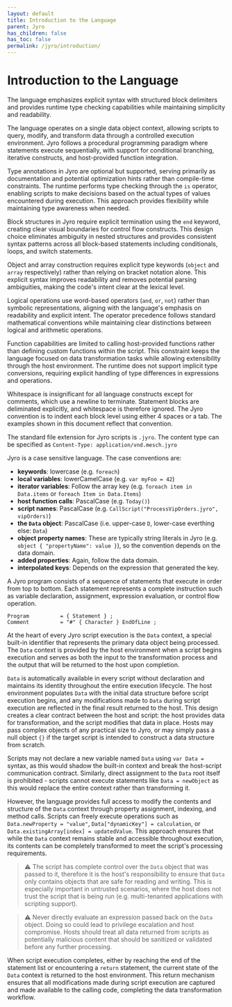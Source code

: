 ```yaml
---
layout: default
title: Introduction to the Language
parent: Jyro
has_children: false
has_toc: false
permalink: /jyro/introduction/
---
```


# Introduction to the Language

The language emphasizes explicit syntax with structured block delimiters and provides runtime type checking capabilities while maintaining simplicity and readability.

The language operates on a single data object context, allowing scripts to query, modify, and transform data through a controlled execution environment. Jyro follows a procedural programming paradigm where statements execute sequentially, with support for conditional branching, iterative constructs, and host-provided function integration.

Type annotations in Jyro are optional but supported, serving primarily as documentation and potential optimization hints rather than compile-time constraints. The runtime performs type checking through the `is` operator, enabling scripts to make decisions based on the actual types of values encountered during execution. This approach provides flexibility while maintaining type awareness when needed.

Block structures in Jyro require explicit termination using the `end` keyword, creating clear visual boundaries for control flow constructs. This design choice eliminates ambiguity in nested structures and provides consistent syntax patterns across all block-based statements including conditionals, loops, and switch statements.

Object and array construction requires explicit type keywords (`object` and `array` respectively) rather than relying on bracket notation alone. This explicit syntax improves readability and removes potential parsing ambiguities, making the code's intent clear at the lexical level.

Logical operations use word-based operators (`and`, `or`, `not`) rather than symbolic representations, aligning with the language's emphasis on readability and explicit intent. The operator precedence follows standard mathematical conventions while maintaining clear distinctions between logical and arithmetic operations.

Function capabilities are limited to calling host-provided functions rather than defining custom functions within the script. This constraint keeps the language focused on data transformation tasks while allowing extensibility through the host environment. The runtime does not support implicit type conversions, requiring explicit handling of type differences in expressions and operations.

Whitespace is insignificant for all language constructs except for comments, which use a newline to terminate. Statement blocks are deliminated explicitly, and whitespace is therefore ignored. The Jyro convention is to indent each block level using either 4 spaces or a tab. The examples shown in this document reflect that convention.

The standard file extension for Jyro scripts is `.jyro`. The content type can be specified as `Content-Type: application/vnd.mesch.jyro`

Jyro is a case sensitive language. The case conventions are:

* **keywords**: lowercase (e.g. `foreach`)
* **local variables**: lowerCamelCase (e.g. `var myFoo = 42`)
* **iterator variables**: Follow the array key (e.g. `foreach item in Data.items` or `foreach Item in Data.Items`)
* **host function calls**: PascalCase (e.g. `Today()`)
* **script names**: PascalCase (e.g. `CallScript("ProcessVipOrders.jyro", vipOrders)`)
* **the `Data` object**: PascalCase (i.e. upper-case `D`, lower-case everthing else: `Data`)
* **object property names**: These are typically string literals in Jyro (e.g. `object { "propertyName": value }`), so the convention depends on the data domain.
* **added properties**: Again, follow the data domain.
* **interpolated keys**: Depends on the expression that generated the key.

A Jyro program consists of a sequence of statements that execute in order from top to bottom. Each statement represents a complete instruction such as variable declaration, assignment, expression evaluation, or control flow operation.

```
Program          = { Statement } ;
Comment          = "#" { Character } EndOfLine ;
```

At the heart of every Jyro script execution is the `Data` context, a special built-in identifier that represents the primary data object being processed. The `Data` context is provided by the host environment when a script begins execution and serves as both the input to the transformation process and the output that will be returned to the host upon completion.

`Data` is automatically available in every script without declaration and maintains its identity throughout the entire execution lifecycle. The host environment populates `Data` with the initial data structure before script execution begins, and any modifications made to `Data` during script execution are reflected in the final result returned to the host. This design creates a clear contract between the host and script: the host provides data for transformation, and the script modifies that data in place. Hosts may pass complex objects of any practical size to Jyro, or may simply pass a null object `{}` if the target script is intended to construct a data structure from scratch.

Scripts may not declare a new variable named `Data` using `var Data =` syntax, as this would shadow the built-in context and break the host-script communication contract. Similarly, direct assignment to the `Data` root itself is prohibited - scripts cannot execute statements like `Data = newObject` as this would replace the entire context rather than transforming it.

However, the language provides full access to modify the contents and structure of the `Data` context through property assignment, indexing, and method calls. Scripts can freely execute operations such as `Data.newProperty = "value"`, `Data["dynamicKey"] = calculation`, or `Data.existingArray[index] = updatedValue`. This approach ensures that while the `Data` context remains stable and accessible throughout execution, its contents can be completely transformed to meet the script's processing requirements.

> ⚠ The script has complete control over the `Data` object that was passed to it, therefore it is the host's responsibility to ensure that `Data` only contains objects that are safe for reading and writing. This is especially important in untrusted scenarios, where the host does not trust the script that is being run (e.g. multi-tenanted applications with scripting support).

> ⚠ Never directly evaluate an expression passed back on the `Data` object. Doing so could lead to privilege escalation and host compromise. Hosts should treat all data returned from scripts as potentially malicious content that should be sanitized or validated before any further processing.

When script execution completes, either by reaching the end of the statement list or encountering a `return` statement, the current state of the `Data` context is returned to the host environment. This return mechanism ensures that all modifications made during script execution are captured and made available to the calling code, completing the data transformation workflow.